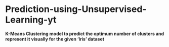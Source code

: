 # Prediction-using-Unsupervised-Learning-yt
**K-Means Clustering model to predict the optimum number of clusters and represent it visually for the given ‘Iris’ dataset**
